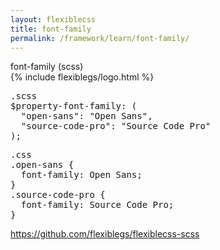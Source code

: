 ```yaml
---
layout: flexiblecss
title: font-family
permalink: /framework/learn/font-family/
---
```


<div id="scss">
  <div class="dn-browser">
    <div class="dn-browser-header">
      <div class="dn-style--title"><span>font-family</span> (scss)</div>
      {% include flexiblegs/logo.html %}
    </div>
    <div class="dn-browser-body">
      <div class="dn-browser-body__pre">
        <div class="wrap xl-top xl-gutter-24 xl-2 md-1">
          <div class="col">
            <pre><div class="dn-tag dn-tag--gray dn-tag--bottom">.scss</div><!--
              --><div class="comment">$property-font-family: (<br/><!--
              -->&nbsp;&nbsp;<span>"open-sans": "Open Sans",</span><br/><!--
              -->&nbsp;&nbsp;<span>"source-code-pro": "Source Code Pro"</span><br/><!--
              -->);</div><!--
            --></pre>
            <div class="dn-height-40"></div>
          </div>
          <div class="col">
            <pre><div class="dn-tag dn-tag--gray dn-tag--bottom">.css</div><!--
              --><div class="comment"><span>.open-sans</span> {<br/><!--
              -->&nbsp;&nbsp;font-family: Open Sans;<br/><!--
              -->}<br/><!--
              --><span>.source-code-pro</span> {<br/><!--
              -->&nbsp;&nbsp;font-family: Source Code Pro;<br/><!--
              -->}</div><!--
            --></pre>
            <div class="dn-height-40"></div>
          </div>
        </div>
      </div>
      <div class="dn-browser-footer">
        <div class="wrap xl-gutter-24 xl-outside-24 xl-center xl-auto">
          <div class="col">
            <a href="https://github.com/flexiblegs/flexiblecss-scss" class="dn-button dn-button--link">https://github.com/flexiblegs/flexiblecss-scss</a>
          </div>
        </div>
      </div>
    </div>
  </div>
</div>
